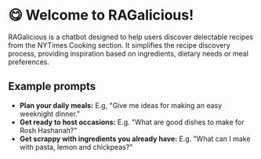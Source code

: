 # 😋 Welcome to RAGalicious!

RAGalicious is a chatbot designed to help users discover delectable recipes from the NYTimes Cooking section. It simplifies the recipe discovery process, providing inspiration based on ingredients, dietary needs or meal preferences.

## Example prompts

- **Plan your daily meals:** E.g, "Give me ideas for making an easy weeknight dinner."
- **Get ready to host occasions:** E.g. "What are good dishes to make for Rosh Hashanah?"
- **Get scrappy with ingredients you already have:** E.g. "What can I make with pasta, lemon and chickpeas?"

